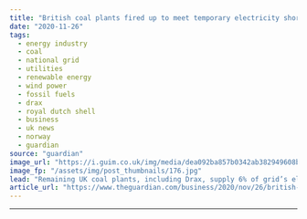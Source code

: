 ```yaml
---
title: "British coal plants fired up to meet temporary electricity shortfall"
date: "2020-11-26"
tags: 
  - energy industry
  - coal
  - national grid
  - utilities
  - renewable energy
  - wind power
  - fossil fuels
  - drax
  - royal dutch shell
  - business
  - uk news
  - norway
  - guardian
source: "guardian"
image_url: "https://i.guim.co.uk/img/media/dea092ba857b0342ab382949608b83d382a0cc59/0_464_7249_4350/master/7249.jpg?width=460&quality=85&auto=format&fit=max&s=0766ce5a49575b68de91841237c4dd54"
image_fp: "/assets/img/post_thumbnails/176.jpg"
lead: "Remaining UK coal plants, including Drax, supply 6% of grid’s electricity to cover power supply drop and colder weatherBritain has fired up some of its last remaining coal power plants to help keep the lights on as the country’s wind turbines slow ov..."
article_url: "https://www.theguardian.com/business/2020/nov/26/british-coal-plants-fired-up-to-meet-temporary-electricity-shortfall"
---
```


---
